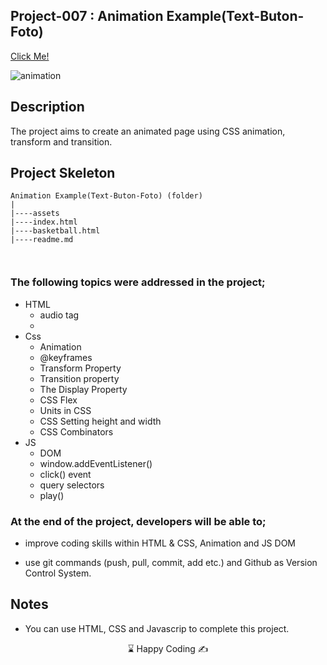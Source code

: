 ## Project-007 : Animation Example(Text-Buton-Foto)

[Click Me!]( https://kaplanh.github.io/text-btn-foto--animation/)

![animation](https://github.com/kaplanh/text-btn-foto--animation/assets/101884444/b33676a2-ca16-4f48-a06c-a1ee8f59cfb2)



## Description

The project aims to create an animated page using CSS animation, transform and transition.


## Project Skeleton

```
Animation Example(Text-Buton-Foto) (folder)
|
|----assets
|----index.html
|----basketball.html
|----readme.md



```

### The following topics were addressed in the project;

-   HTML
    - audio tag
    - 
-   Css
    -   Animation
    -   @keyframes 
    -   Transform Property
    -   Transition property
    -   The Display Property
    -   CSS Flex
    -   Units in CSS
    -   CSS Setting height and width
    -   CSS Combinators
-   JS
    - DOM
    - window.addEventListener()
    - click() event
    - query selectors
    -  play()


### At the end of the project, developers will be able to;

-   improve coding skills within HTML & CSS, Animation and JS DOM

-   use git commands (push, pull, commit, add etc.) and Github as Version Control System.

## Notes

-   You can use HTML, CSS  and Javascrip to complete this project.

<center> ⌛ Happy Coding  ✍ </center>
